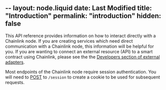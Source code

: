 --
layout: node.liquid
date: Last Modified
title: "Introduction"
permalink: "introduction"
hidden: false
---
This API reference provides information on how to interact directly with a Chainlink node. If you are creating services which need direct communication with a Chainlink node, this information will be helpful for you. If you are wanting to connect an external resource (API) to a smart contract using Chainlink, please see the the [Developers section of external adapters](../developers).

Most endpoints of the Chainlink node require session authentication. You will need to [POST](ref:sessions) to `/session` to create a cookie to be used for subsequent requests.